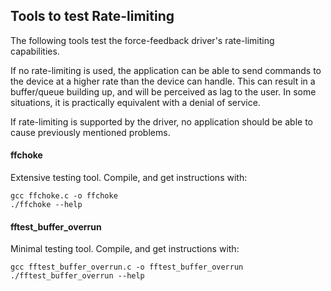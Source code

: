 ## Tools to test Rate-limiting

The following tools test the force-feedback driver's rate-limiting capabilities.

If no rate-limiting is used,
the application can be able to send commands to the device at a higher rate than the device can handle.
This can result in a buffer/queue building up,
and will be perceived as lag to the user.
In some situations,
it is practically equivalent with a denial of service.

If rate-limiting is supported by the driver,
no application should be able to cause previously mentioned problems.


#### ffchoke

Extensive testing tool.
Compile, and get instructions with:

	gcc ffchoke.c -o ffchoke
	./ffchoke --help

#### fftest_buffer_overrun

Minimal testing tool.
Compile, and get instructions with:

	gcc fftest_buffer_overrun.c -o fftest_buffer_overrun
	./fftest_buffer_overrun --help
